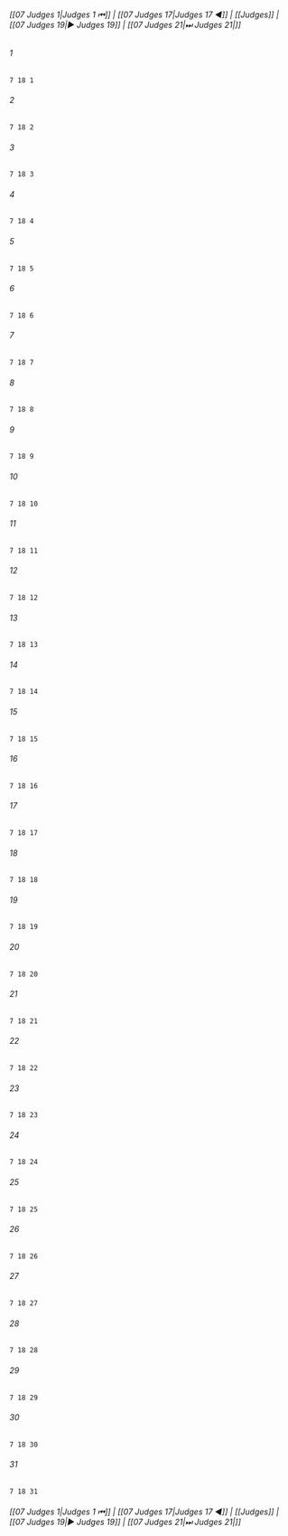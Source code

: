 
###### [[07 Judges 1|Judges 1 ⏮]] | [[07 Judges 17|Judges 17 ◀]] | [[Judges]] | [[07 Judges 19|▶ Judges 19]] | [[07 Judges 21|⏭ Judges 21|]]

###### 1
``` verse
7 18 1 
```
###### 2
``` verse
7 18 2 
```
###### 3
``` verse
7 18 3 
```
###### 4
``` verse
7 18 4 
```
###### 5
``` verse
7 18 5 
```
###### 6
``` verse
7 18 6 
```
###### 7
``` verse
7 18 7 
```
###### 8
``` verse
7 18 8 
```
###### 9
``` verse
7 18 9 
```
###### 10
``` verse
7 18 10 
```
###### 11
``` verse
7 18 11 
```
###### 12
``` verse
7 18 12 
```
###### 13
``` verse
7 18 13 
```
###### 14
``` verse
7 18 14 
```
###### 15
``` verse
7 18 15 
```
###### 16
``` verse
7 18 16 
```
###### 17
``` verse
7 18 17 
```
###### 18
``` verse
7 18 18 
```
###### 19
``` verse
7 18 19 
```
###### 20
``` verse
7 18 20 
```
###### 21
``` verse
7 18 21 
```
###### 22
``` verse
7 18 22 
```
###### 23
``` verse
7 18 23 
```
###### 24
``` verse
7 18 24 
```
###### 25
``` verse
7 18 25 
```
###### 26
``` verse
7 18 26 
```
###### 27
``` verse
7 18 27 
```
###### 28
``` verse
7 18 28 
```
###### 29
``` verse
7 18 29 
```
###### 30
``` verse
7 18 30 
```
###### 31
``` verse
7 18 31 
```

###### [[07 Judges 1|Judges 1 ⏮]] | [[07 Judges 17|Judges 17 ◀]] | [[Judges]] | [[07 Judges 19|▶ Judges 19]] | [[07 Judges 21|⏭ Judges 21|]]

